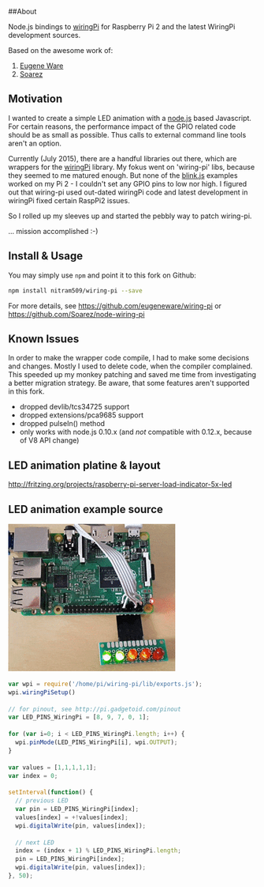 ##About

Node.js bindings to [wiringPi](http://www.wiringpi.com)
for Raspberry Pi 2 and the latest WiringPi development sources.

Based on the awesome work of:

1. [Eugene Ware](https://github.com/eugeneware/wiring-pi)
2. [Soarez](https://github.com/Soarez/node-wiring-pi)


## Motivation

I wanted to create a simple LED animation with a [node.js](https://nodejs.org/) based Javascript.
For certain reasons, the performance impact of the GPIO related code should be 
as small as possible. Thus calls to external command line tools aren't an option.

Currently (July 2015), there are a handful libraries out there,
which are wrappers for the [wiringPi](http://www.wiringpi.com) library.
My fokus went on 'wiring-pi' libs, because they seemed to me matured enough. But none of the
[blink.js](https://github.com/eugeneware/wiring-pi/blob/master/examples/blink.js)
examples worked on my Pi 2 - I couldn't set any GPIO pins to low nor high.
I figured out that wiring-pi used out-dated wiringPi code and latest development
in wiringPi fixed certain RaspPi2 issues.

So I rolled up my sleeves up and started the pebbly way to patch wiring-pi. 

... mission accomplished :-)

## Install & Usage

You may simply use ```npm``` and point it to this fork on Github: 

```bash
npm install nitram509/wiring-pi --save
```

For more details, see https://github.com/eugeneware/wiring-pi 
or https://github.com/Soarez/node-wiring-pi


## Known Issues

In order to make the wrapper code compile, I had to make some decisions and changes.
Mostly I used to delete code, when the compiler complained. This speeded up my monkey 
patching and saved me time from investigating a better migration strategy.
Be aware, that some features aren't supported in this fork.

* dropped devlib/tcs34725 support
* dropped extensions/pca9685 support
* dropped pulseIn() method
* only works with node.js 0.10.x (and *not* compatible with 0.12.x, because of V8 API change)

## LED animation platine & layout

http://fritzing.org/projects/raspberry-pi-server-load-indicator-5x-led


## LED animation example source

![LED animation with Raspberry Pi 2](/docs/raspberry_pi2_led_animation.gif?raw=true)

```javascript
var wpi = require('/home/pi/wiring-pi/lib/exports.js');
wpi.wiringPiSetup()

// for pinout, see http://pi.gadgetoid.com/pinout
var LED_PINS_WiringPi = [8, 9, 7, 0, 1];

for (var i=0; i < LED_PINS_WiringPi.length; i++) {
  wpi.pinMode(LED_PINS_WiringPi[i], wpi.OUTPUT);
}

var values = [1,1,1,1,1];
var index = 0;

setInterval(function() {
  // previous LED
  var pin = LED_PINS_WiringPi[index];
  values[index] = +!values[index];
  wpi.digitalWrite(pin, values[index]);

  // next LED
  index = (index + 1) % LED_PINS_WiringPi.length;
  pin = LED_PINS_WiringPi[index];
  wpi.digitalWrite(pin, values[index]);
}, 50);
```

